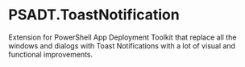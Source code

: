 # PSADT.ToastNotification
Extension for PowerShell App Deployment Toolkit that replace all the windows and dialogs with Toast Notifications with a lot of visual and functional improvements.
